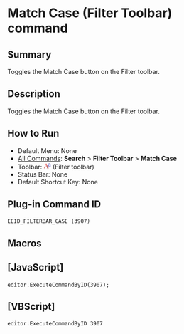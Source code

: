 # Match Case (Filter Toolbar) command

## Summary

Toggles the Match Case button on the Filter toolbar.

## Description

Toggles the Match Case button on the Filter toolbar.

## How to Run

- Default Menu: None
- [All Commands](../tools/all_commands): **Search**
\> **Filter Toolbar** \> **Match Case**
- Toolbar: ![](../../images/find_case.png) (Filter toolbar)
- Status Bar: None
- Default Shortcut Key: None

## Plug-in Command ID

```
EEID_FILTERBAR_CASE (3907)
```

## Macros

## \[JavaScript\]

```
editor.ExecuteCommandByID(3907);
```

## \[VBScript\]

```
editor.ExecuteCommandByID 3907
```
